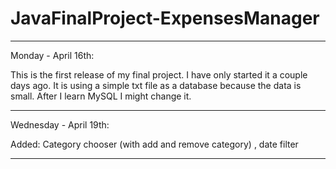 # JavaFinalProject-ExpensesManager

 ***************************************************************************************************************************
 
 Monday - April 16th:
 
 This is the first release of my final project. I have only started it a couple days ago. It is using a simple txt file as a
 database because the data is small. After I learn MySQL I might change it.
 
 ***************************************************************************************************************************
 
 Wednesday - April 19th:
 
 Added: Category chooser (with add and remove category) , date filter 
 
  ***************************************************************************************************************************
